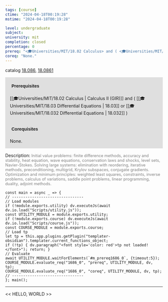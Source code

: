 ```yaml
---
tags: [course]
ctime: "2024-04-18T00:19:28"
mstime: "2024-04-18T00:19:28"

level: undergraduate
subject: 
university: mit
completion: closed
percentage: 0
prereq: "<🎓Universities/MIT/18.02 Calculus> and ( <🎓Universities/MIT/18.03 Differential Equations> or <🎓Universities/MIT/18.032 Differential Equations> )"
coreq: "None."
---
```


catalog [18.086](http://student.mit.edu/catalog/m18a.html#18.086), [18.0861](http://student.mit.edu/catalog/m18a.html#18.0861)

<span style="display: block; padding: 15px; background-color: rgb(100, 100, 100, 0.2);"><font id="m_prereq1686_0" style="display: block; font-family: Arial, sans-serif; font-weight: bold; padding: 5px">Prerequisites</font><br><span id="prereq1686_0">[[🎓Universities/MIT/18.02 Calculus | Calculus II (GIR)]] and ( [[🎓Universities/MIT/18.03 Differential Equations | 18.03]] or [[🎓Universities/MIT/18.032 Differential Equations | 18.032]] )</span></span>
<span style="display: block; padding: 15px; background-color: rgb(100, 100, 100, 0.2);"><font id="m_coreq1686_0" style="display: block; font-family: Arial, sans-serif; font-weight: bold; padding: 5px">Corequisites</font><br><span id="coreq1686_0">None.</span></span>

<font style="">Description:</font>
<font style="color: grey; font-size: 0.8rem;">Initial value problems: finite difference methods, accuracy and stability, heat equation, wave equations, conservation laws and shocks, level sets, Navier-Stokes. Solving large systems: elimination with reordering, iterative methods, preconditioning, multigrid, Krylov subspaces, conjugate gradients. Optimization and minimum principles: weighted least squares, constraints, inverse problems, calculus of variations, saddle point problems, linear programming, duality, adjoint methods.</font>

```dataviewjs
const main = async _ => {
// --------------------------------
// Load modules
if (!module.exports.utility) dv.executeJs(await dv.io.load("Scripts/utility.js"));
const UTILITY_MODULE = module.exports.utility;
if (!module.exports.course) dv.executeJs(await dv.io.load("Scripts/course.js"));
const COURSE_MODULE = module.exports.course;
// Load tp
let tp = this.app.plugins.getPlugin("templater-obsidian").templater.current_functions_object;
if (!tp) { dv.paragraph("<font style='color: red'>tp not loaded!</font>"); return; }
// Evaluate
await UTILITY_MODULE.waitForElements(`#m_prereq1686_0`, {timeout:5});
COURSE_MODULE.evaluate_req("1686_0", "prereq", UTILITY_MODULE, dv, tp);
COURSE_MODULE.evaluate_req("1686_0", "coreq", UTILITY_MODULE, dv, tp);
// --------------------------------
}; main();
```

---

<< HELLO, WORLD >>

